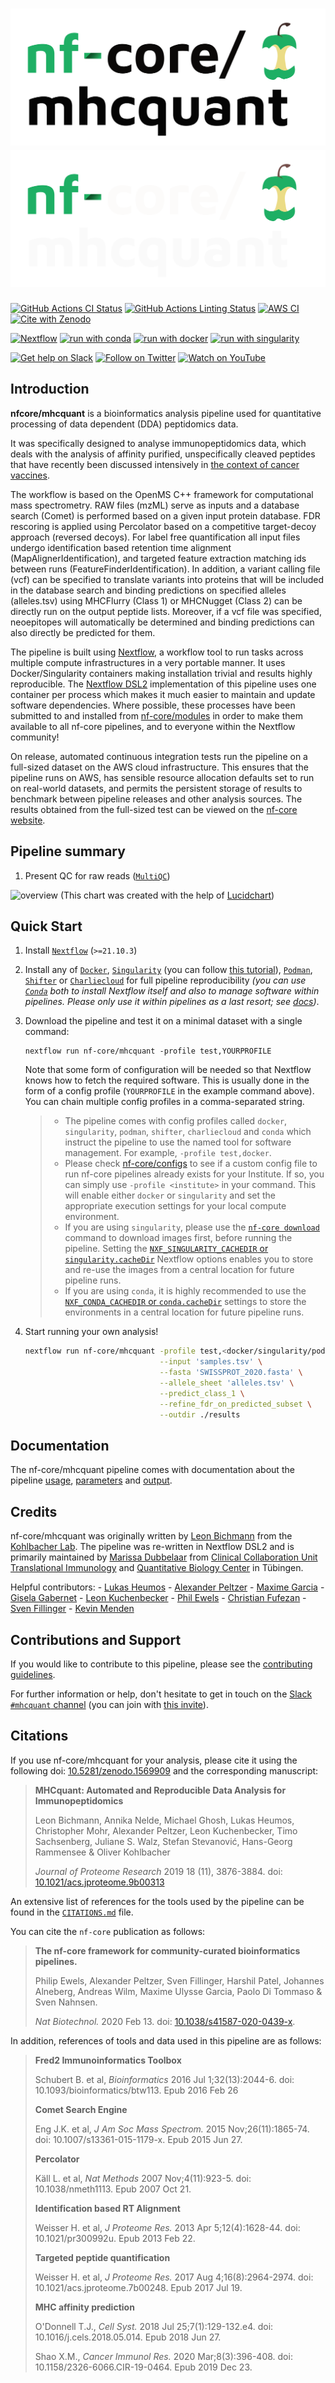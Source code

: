 # ![nf-core/mhcquant](docs/images/nf-core-mhcquant_logo_light.png#gh-light-mode-only) ![nf-core/mhcquant](docs/images/nf-core-mhcquant_logo_dark.png#gh-dark-mode-only)

[![GitHub Actions CI Status](https://github.com/nf-core/mhcquant/workflows/nf-core%20CI/badge.svg)](https://github.com/nf-core/mhcquant/actions?query=workflow%3A%22nf-core+CI%22)
[![GitHub Actions Linting Status](https://github.com/nf-core/mhcquant/workflows/nf-core%20linting/badge.svg)](https://github.com/nf-core/mhcquant/actions?query=workflow%3A%22nf-core+linting%22)
[![AWS CI](https://img.shields.io/badge/CI%20tests-full%20size-FF9900?labelColor=000000&logo=Amazon%20AWS)](https://nf-co.re/mhcquant/results)
[![Cite with Zenodo](http://img.shields.io/badge/DOI-10.5281/zenodo.1569909-1073c8?labelColor=000000)](https://doi.org/10.5281/zenodo.1569909)

[![Nextflow](https://img.shields.io/badge/nextflow%20DSL2-%E2%89%A521.10.3-23aa62.svg?labelColor=000000)](https://www.nextflow.io/)
[![run with conda](http://img.shields.io/badge/run%20with-conda-3EB049?labelColor=000000&logo=anaconda)](https://docs.conda.io/en/latest/)
[![run with docker](https://img.shields.io/badge/run%20with-docker-0db7ed?labelColor=000000&logo=docker)](https://www.docker.com/)
[![run with singularity](https://img.shields.io/badge/run%20with-singularity-1d355c.svg?labelColor=000000)](https://sylabs.io/docs/)

[![Get help on Slack](http://img.shields.io/badge/slack-nf--core%20%23mhcquant-4A154B?labelColor=000000&logo=slack)](https://nfcore.slack.com/channels/mhcquant)
[![Follow on Twitter](http://img.shields.io/badge/twitter-%40nf__core-1DA1F2?labelColor=000000&logo=twitter)](https://twitter.com/nf_core)
[![Watch on YouTube](http://img.shields.io/badge/youtube-nf--core-FF0000?labelColor=000000&logo=youtube)](https://www.youtube.com/c/nf-core)

## Introduction

**nfcore/mhcquant** is a bioinformatics analysis pipeline used for quantitative processing of data dependent (DDA) peptidomics data.

It was specifically designed to analyse immunopeptidomics data, which deals with the analysis of affinity purified, unspecifically cleaved peptides that have recently been discussed intensively in [the context of cancer vaccines](https://www.nature.com/articles/ncomms13404).

The workflow is based on the OpenMS C++ framework for computational mass spectrometry. RAW files (mzML) serve as inputs and a database search (Comet) is performed based on a given input protein database. FDR rescoring is applied using Percolator based on a competitive target-decoy approach (reversed decoys). For label free quantification all input files undergo identification based retention time alignment (MapAlignerIdentification), and targeted feature extraction matching ids between runs (FeatureFinderIdentification). In addition, a variant calling file (vcf) can be specified to translate variants into proteins that will be included in the database search and binding predictions on specified alleles (alleles.tsv) using MHCFlurry (Class 1) or MHCNugget (Class 2) can be directly run on the output peptide lists. Moreover, if a vcf file was specified, neoepitopes will automatically be determined and binding predictions can also directly be predicted for them.

The pipeline is built using [Nextflow](https://www.nextflow.io), a workflow tool to run tasks across multiple compute infrastructures in a very portable manner. It uses Docker/Singularity containers making installation trivial and results highly reproducible. The [Nextflow DSL2](https://www.nextflow.io/docs/latest/dsl2.html) implementation of this pipeline uses one container per process which makes it much easier to maintain and update software dependencies. Where possible, these processes have been submitted to and installed from [nf-core/modules](https://github.com/nf-core/modules) in order to make them available to all nf-core pipelines, and to everyone within the Nextflow community!

On release, automated continuous integration tests run the pipeline on a full-sized dataset on the AWS cloud infrastructure. This ensures that the pipeline runs on AWS, has sensible resource allocation defaults set to run on real-world datasets, and permits the persistent storage of results to benchmark between pipeline releases and other analysis sources. The results obtained from the full-sized test can be viewed on the [nf-core website](https://nf-co.re/mhcquant/results).

## Pipeline summary

1. Present QC for raw reads ([`MultiQC`](http://multiqc.info/))

![overview](assets/MHCquant_scheme.png)
(This chart was created with the help of [Lucidchart](https://www.lucidchart.com))

## Quick Start

1. Install [`Nextflow`](https://www.nextflow.io/docs/latest/getstarted.html#installation) (`>=21.10.3`)

2. Install any of [`Docker`](https://docs.docker.com/engine/installation/), [`Singularity`](https://www.sylabs.io/guides/3.0/user-guide/) (you can follow [this tutorial](https://singularity-tutorial.github.io/01-installation/)), [`Podman`](https://podman.io/), [`Shifter`](https://nersc.gitlab.io/development/shifter/how-to-use/) or [`Charliecloud`](https://hpc.github.io/charliecloud/) for full pipeline reproducibility _(you can use [`Conda`](https://conda.io/miniconda.html) both to install Nextflow itself and also to manage software within pipelines. Please only use it within pipelines as a last resort; see [docs](https://nf-co.re/usage/configuration#basic-configuration-profiles))_.

3. Download the pipeline and test it on a minimal dataset with a single command:

   ```console
   nextflow run nf-core/mhcquant -profile test,YOURPROFILE
   ```

   Note that some form of configuration will be needed so that Nextflow knows how to fetch the required software. This is usually done in the form of a config profile (`YOURPROFILE` in the example command above). You can chain multiple config profiles in a comma-separated string.

   > - The pipeline comes with config profiles called `docker`, `singularity`, `podman`, `shifter`, `charliecloud` and `conda` which instruct the pipeline to use the named tool for software management. For example, `-profile test,docker`.
   > - Please check [nf-core/configs](https://github.com/nf-core/configs#documentation) to see if a custom config file to run nf-core pipelines already exists for your Institute. If so, you can simply use `-profile <institute>` in your command. This will enable either `docker` or `singularity` and set the appropriate execution settings for your local compute environment.
   > - If you are using `singularity`, please use the [`nf-core download`](https://nf-co.re/tools/#downloading-pipelines-for-offline-use) command to download images first, before running the pipeline. Setting the [`NXF_SINGULARITY_CACHEDIR` or `singularity.cacheDir`](https://www.nextflow.io/docs/latest/singularity.html?#singularity-docker-hub) Nextflow options enables you to store and re-use the images from a central location for future pipeline runs.
   > - If you are using `conda`, it is highly recommended to use the [`NXF_CONDA_CACHEDIR` or `conda.cacheDir`](https://www.nextflow.io/docs/latest/conda.html) settings to store the environments in a central location for future pipeline runs.

4. Start running your own analysis!

   ```bash
   nextflow run nf-core/mhcquant -profile test,<docker/singularity/podman/shifter/charliecloud/conda/institute> \
                                 --input 'samples.tsv' \
                                 --fasta 'SWISSPROT_2020.fasta' \
                                 --allele_sheet 'alleles.tsv' \
                                 --predict_class_1 \
                                 --refine_fdr_on_predicted_subset \
                                 --outdir ./results
   ```

## Documentation

The nf-core/mhcquant pipeline comes with documentation about the pipeline [usage](https://nf-co.re/mhcquant/usage), [parameters](https://nf-co.re/mhcquant/parameters) and [output](https://nf-co.re/mhcquant/output).

## Credits

nf-core/mhcquant was originally written by [Leon Bichmann](https://github.com/Leon-Bichmann) from the [Kohlbacher Lab](https://kohlbacherlab.org/). The pipeline was re-written in Nextflow DSL2 and is primarily maintained by [Marissa Dubbelaar](https://github.com/marissaDubbelaar) from [Clinical Collaboration Unit Translational Immunology](https://www.medizin.uni-tuebingen.de/en-de/das-klinikum/einrichtungen/kliniken/medizinische-klinik/kke-translationale-immunologie) and [Quantitative Biology Center](https://uni-tuebingen.de/forschung/forschungsinfrastruktur/zentrum-fuer-quantitative-biologie-qbic/) in Tübingen.

Helpful contributors: - [Lukas Heumos](https://github.com/Zethson) - [Alexander Peltzer](https://github.com/apeltzer) - [Maxime Garcia](https://github.com/maxulysse) - [Gisela Gabernet](https://github.com/ggabernet) - [Leon Kuchenbecker](https://github.com/lkuchenb) - [Phil Ewels](https://github.com/ewels) - [Christian Fufezan](https://github.com/fu) - [Sven Fillinger](https://github.com/sven1103) - [Kevin Menden](https://github.com/KevinMenden)

## Contributions and Support

If you would like to contribute to this pipeline, please see the [contributing guidelines](.github/CONTRIBUTING.md).

For further information or help, don't hesitate to get in touch on the [Slack `#mhcquant` channel](https://nfcore.slack.com/channels/mhcquant) (you can join with [this invite](https://nf-co.re/join/slack)).

## Citations

If you use nf-core/mhcquant for your analysis, please cite it using the following doi: [10.5281/zenodo.1569909](https://doi.org/10.5281/zenodo.1569909) and the corresponding manuscript:

> **MHCquant: Automated and Reproducible Data Analysis for Immunopeptidomics**
>
> Leon Bichmann, Annika Nelde, Michael Ghosh, Lukas Heumos, Christopher Mohr, Alexander Peltzer, Leon Kuchenbecker, Timo Sachsenberg, Juliane S. Walz, Stefan Stevanović, Hans-Georg Rammensee & Oliver Kohlbacher
>
> _Journal of Proteome Research_ 2019 18 (11), 3876-3884. doi: [10.1021/acs.jproteome.9b00313](https://pubs.acs.org/doi/10.1021/acs.jproteome.9b00313)

An extensive list of references for the tools used by the pipeline can be found in the [`CITATIONS.md`](CITATIONS.md) file.

You can cite the `nf-core` publication as follows:

> **The nf-core framework for community-curated bioinformatics pipelines.**
>
> Philip Ewels, Alexander Peltzer, Sven Fillinger, Harshil Patel, Johannes Alneberg, Andreas Wilm, Maxime Ulysse Garcia, Paolo Di Tommaso & Sven Nahnsen.
>
> _Nat Biotechnol._ 2020 Feb 13. doi: [10.1038/s41587-020-0439-x](https://dx.doi.org/10.1038/s41587-020-0439-x).

In addition, references of tools and data used in this pipeline are as follows:

> **Fred2 Immunoinformatics Toolbox**
>
> Schubert B. et al, _Bioinformatics_ 2016 Jul 1;32(13):2044-6. doi: 10.1093/bioinformatics/btw113. Epub 2016 Feb 26
>
> **Comet Search Engine**
>
> Eng J.K. et al, _J Am Soc Mass Spectrom._ 2015 Nov;26(11):1865-74. doi: 10.1007/s13361-015-1179-x. Epub 2015 Jun 27.
>
> **Percolator**
>
> Käll L. et al, _Nat Methods_ 2007 Nov;4(11):923-5. doi: 10.1038/nmeth1113. Epub 2007 Oct 21.
>
> **Identification based RT Alignment**
>
> Weisser H. et al, _J Proteome Res._ 2013 Apr 5;12(4):1628-44. doi: 10.1021/pr300992u. Epub 2013 Feb 22.
>
> **Targeted peptide quantification**
>
> Weisser H. et al, _J Proteome Res._ 2017 Aug 4;16(8):2964-2974. doi: 10.1021/acs.jproteome.7b00248. Epub 2017 Jul 19.
>
> **MHC affinity prediction**
>
> O'Donnell T.J., _Cell Syst._ 2018 Jul 25;7(1):129-132.e4. doi: 10.1016/j.cels.2018.05.014. Epub 2018 Jun 27.
>
> Shao X.M., _Cancer Immunol Res._ 2020 Mar;8(3):396-408. doi: 10.1158/2326-6066.CIR-19-0464. Epub 2019 Dec 23.
